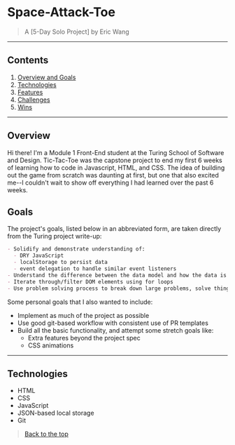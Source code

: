 # Space-Attack-Toe

> A [5-Day Solo Project] by Eric Wang

---
## Contents
1. [Overview and Goals](#overview-and-goals)
1. [Technologies](#technologies)
1. [Features](#features)
1. [Challenges](#challenges)
1. [Wins](#wins)
---

## Overview

Hi there! I'm a Module 1 Front-End student at the Turing School of Software and Design. Tic-Tac-Toe was the capstone project to end my first 6 weeks of learning how to code in Javascript, HTML, and CSS. The idea of building out the game from scratch was daunting at first, but one that also excited me--I couldn't wait to show off everything I had learned over the past 6 weeks.

## Goals

The project's goals, listed below in an abbreviated form, are taken directly from the Turing project write-up:

``` Markdown
- Solidify and demonstrate understanding of:
  - DRY JavaScript
  - localStorage to persist data
  - event delegation to handle similar event listeners
- Understand the difference between the data model and how the data is displayed on the DOM
- Iterate through/filter DOM elements using for loops
- Use problem solving process to break down large problems, solve things step by step
```

Some personal goals that I also wanted to include:
- Implement as much of the project as possible
- Use good git-based workflow with consistent use of PR templates
- Build all the basic functionality, and attempt some stretch goals like:
  - Extra features beyond the project spec
  - CSS animations

---

 ## Technologies

  - HTML
  - CSS
  - JavaScript
  - JSON-based local storage
  - Git


 > [Back to the top](#Space-Attack-Toe)
